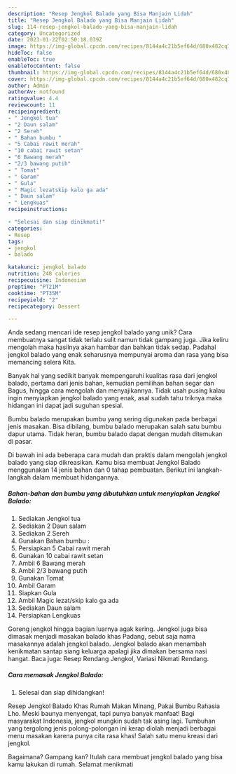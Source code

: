 ```yaml
---
description: "Resep Jengkol Balado yang Bisa Manjain Lidah"
title: "Resep Jengkol Balado yang Bisa Manjain Lidah"
slug: 114-resep-jengkol-balado-yang-bisa-manjain-lidah
category: Uncategorized
date: 2023-01-22T02:50:18.039Z
image: https://img-global.cpcdn.com/recipes/8144a4c21b5ef64d/680x482cq70/jengkol-balado-foto-resep-utama.jpg
hideToc: false
enableToc: true
enableTocContent: false
thumbnail: https://img-global.cpcdn.com/recipes/8144a4c21b5ef64d/680x482cq70/jengkol-balado-foto-resep-utama.jpg
cover: https://img-global.cpcdn.com/recipes/8144a4c21b5ef64d/680x482cq70/jengkol-balado-foto-resep-utama.jpg
author: Admin
authorAv: notfound
ratingvalue: 4.4
reviewcount: 11
recipeingredient:
- " Jengkol tua"
- "2 Daun salam"
- "2 Sereh"
- " Bahan bumbu "
- "5 Cabai rawit merah"
- "10 cabai rawit setan"
- "6 Bawang merah"
- "2/3 bawang putih"
- " Tomat"
- " Garam"
- " Gula"
- " Magic lezatskip kalo ga ada"
- " Daun salam"
- " Lengkuas"
recipeinstructions:

- "Selesai dan siap dinikmati!"
categories:
- Resep
tags:
- jengkol
- balado

katakunci: jengkol balado 
nutrition: 248 calories
recipecuisine: Indonesian
preptime: "PT21M"
cooktime: "PT35M"
recipeyield: "2"
recipecategory: Dessert

---
```





Anda sedang mencari ide resep jengkol balado yang unik? Cara membuatnya sangat tidak terlalu sulit namun tidak gampang juga. Jika keliru mengolah maka hasilnya akan hambar dan bahkan tidak sedap. Padahal jengkol balado yang enak seharusnya mempunyai aroma dan rasa yang bisa memancing selera Kita.





Banyak hal yang sedikit banyak mempengaruhi kualitas rasa dari jengkol balado, pertama dari jenis bahan, kemudian pemilihan bahan segar dan Bagus, hingga cara mengolah dan menyajikannya. Tidak usah pusing kalau ingin menyiapkan jengkol balado yang enak,      asal sudah tahu triknya maka hidangan ini dapat jadi suguhan spesial.














Bumbu balado merupakan bumbu yang sering digunakan pada berbagai jenis masakan. Bisa dibilang, bumbu balado merupakan salah satu bumbu dapur utama. Tidak heran, bumbu balado dapat dengan mudah ditemukan di pasar.






Di bawah ini ada beberapa cara mudah dan praktis dalam mengolah jengkol balado yang siap dikreasikan. Kamu bisa membuat Jengkol Balado menggunakan 14 jenis bahan dan 0 tahap pembuatan. Berikut ini langkah-langkah dalam membuat hidangannya.

<!--inarticleads1-->

##### Bahan-bahan dan bumbu yang dibutuhkan untuk menyiapkan Jengkol Balado:

1. Sediakan  Jengkol tua
1. Sediakan 2 Daun salam
1. Sediakan 2 Sereh
1. Gunakan  Bahan bumbu :
1. Persiapkan 5 Cabai rawit merah
1. Gunakan 10 cabai rawit setan
1. Ambil 6 Bawang merah
1. Ambil 2/3 bawang putih
1. Gunakan  Tomat
1. Ambil  Garam
1. Siapkan  Gula
1. Ambil  Magic lezat/skip kalo ga ada
1. Sediakan  Daun salam
1. Persiapkan  Lengkuas


Goreng jengkol hingga bagian luarnya agak kering. Jengkol juga bisa dimasak menjadi masakan balado khas Padang, sebut saja nama masakannya adalah jengkol balado. Jengkol balado akan menambah kenikmatan santap siang keluarga apalagi jika dimakan bersama nasi hangat. Baca juga: Resep Rendang Jengkol, Variasi Nikmati Rendang. 

<!--inarticleads2-->

##### Cara memasak Jengkol Balado:


1. Selesai dan siap dihidangkan!

Resep Jengkol Balado Khas Rumah Makan Minang, Pakai Bumbu Rahasia Lho. Meski baunya menyengat, tapi punya banyak manfaat! Bagi masyarakat Indonesia, jengkol mungkin sudah tak asing lagi. Tumbuhan yang tergolong jenis polong-polongan ini kerap diolah menjadi berbagai menu masakan karena punya cita rasa khas! Salah satu menu kreasi dari jengkol. 

Bagaimana? Gampang kan? Itulah cara membuat jengkol balado yang bisa kamu lakukan di rumah. Selamat menikmati
